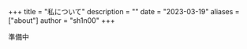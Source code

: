 +++
title = "私について"
description = ""
date = "2023-03-19"
aliases = ["about"]
author = "sh1n00"
+++

準備中
